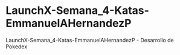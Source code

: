 # LaunchX-Semana_4-Katas-EmmanuelAHernandezP
 LaunchX-Semana_4-Katas-EmmanuelAHernandezP - Desarrollo de Pokedex
